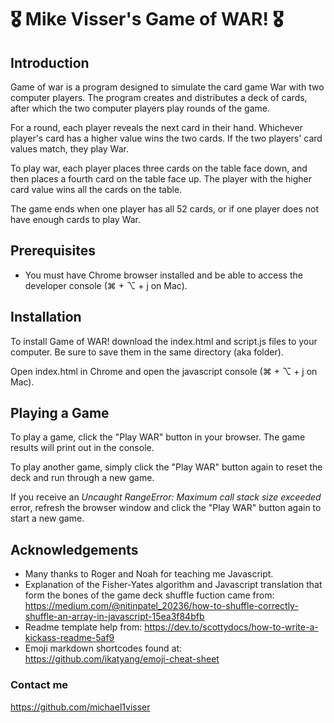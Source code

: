  # :medal_military: Mike Visser's Game of WAR! :medal_military:
 

## Introduction 

Game of war is a program designed to simulate the card game War with two computer players. The program creates and distributes a deck of cards, after which the two computer players play rounds of the game. 

For a round, each player reveals the next card in their hand. Whichever player's card has a higher value wins the two cards. If the two players' card values match, they play War. 

To play war, each player places three cards on the table face down, and then places a fourth card on the table face up. The player with the higher card value wins all the cards on the table. 

The game ends when one player has all 52 cards, or if one player does not have enough cards to play War.

## Prerequisites

* You must have Chrome browser installed and be able to access the developer console (⌘ + ⌥ + j on Mac).

## Installation

To install Game of WAR! download the index.html and script.js files to your computer. Be sure to save them in the same directory (aka folder).

Open index.html in Chrome and open the javascript console (⌘ + ⌥ + j on Mac).

## Playing a Game

To play a game, click the "Play WAR" button in your browser. The game results will print out in the console. 

To play another game, simply click the "Play WAR" button again to reset the deck and run through a new game. 

If you receive an _Uncaught RangeError: Maximum call stack size exceeded_ error, refresh the browser window and click the "Play WAR" button again to start a new game. 

## Acknowledgements

* Many thanks to Roger and Noah for teaching me Javascript.
* Explanation of the Fisher-Yates algorithm and Javascript translation that form the bones of the game deck shuffle fuction came from:
    https://medium.com/@nitinpatel_20236/how-to-shuffle-correctly-shuffle-an-array-in-javascript-15ea3f84bfb
* Readme template help from:
    https://dev.to/scottydocs/how-to-write-a-kickass-readme-5af9
* Emoji markdown shortcodes found at:
    https://github.com/ikatyang/emoji-cheat-sheet

### Contact me
https://github.com/michael1visser